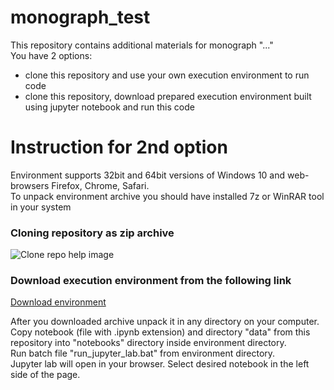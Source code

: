 # monograph_test
This repository contains additional materials for monograph "..."  
You have 2 options:
- clone this repository and use your own execution environment to run code
- clone this repository, download prepared execution environment built using jupyter notebook and run this code

# Instruction for 2nd option
Environment supports 32bit and 64bit versions of Windows 10 and web-browsers Firefox, Chrome, Safari.  
To unpack environment archive you should have installed 7z or WinRAR tool in your system

### Cloning repository as zip archive
![Clone repo help image](https://i.ibb.co/z5GdVDV/clone-repo.png)

### Download execution environment from the following link
[Download environment](https://drive.google.com/file/d/1kiq_l-r7EfCqmrfZKh_yAmi4dLfqbDKp/view?usp=sharing)

After you downloaded archive unpack it in any directory on your computer.  
Copy notebook (file with .ipynb extension) and directory "data" from this repository into "notebooks" directory inside environment directory.  
Run batch file "run_jupyter_lab.bat" from environment directory.  
Jupyter lab will open in your browser. Select desired notebook in the left side of the page.
